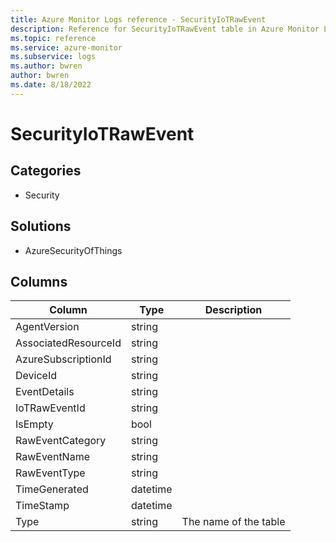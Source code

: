 ```yaml
---
title: Azure Monitor Logs reference - SecurityIoTRawEvent
description: Reference for SecurityIoTRawEvent table in Azure Monitor Logs.
ms.topic: reference
ms.service: azure-monitor
ms.subservice: logs
ms.author: bwren
author: bwren
ms.date: 8/18/2022
---
```


# SecurityIoTRawEvent

 

## Categories

- Security
## Solutions

- AzureSecurityOfThings




## Columns

| Column | Type | Description |
| --- | --- | --- |
| AgentVersion | string |  |
| AssociatedResourceId | string |  |
| AzureSubscriptionId | string |  |
| DeviceId | string |  |
| EventDetails | string |  |
| IoTRawEventId | string |  |
| IsEmpty | bool |  |
| RawEventCategory | string |  |
| RawEventName | string |  |
| RawEventType | string |  |
| TimeGenerated | datetime |  |
| TimeStamp | datetime |  |
| Type | string | The name of the table |
